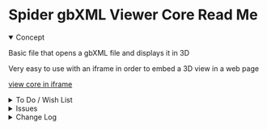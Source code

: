 # Spider gbXML Viewer Core Read Me


<details open >

<summary>Concept</summary>

Basic file that opens a gbXML file and displays it in 3D

Very easy to use with an iframe in order to embed a 3D view in a web page

[view core in iframe]( https://www.ladybug.tools/spider-gbxml-tools/spider-gbxml-viewer/v-0-17-07/app-core/view-core-in-iframe.html )

</details>

<details>

<summary>To Do / Wish List</summary>


</details>

<details>

<summary>Issues</summary>


</details>

<details>

<summary>Change Log</summary>

### 2019-10-19 ~ Theo

SGV Core 0.17.07

* Update readme

### 2019-10-17 ~ Theo

SGV Core 0.17.05

* Update links: three.js 108, tt 14.08

### 2019-08-06 ~ Theo

SGV Core 0.17.02-0cor

* F: First commit
* C: Add comments
* R: Move PIN/PFO globals to GBX


### 2019-07-26 ~ Theo

SGV Core 0.17.01-0cor

* F - First commit


</details>